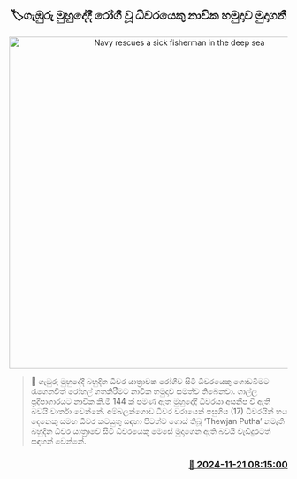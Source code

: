 <p align='center'><b><h2 align='center' title='Navy rescues a sick fisherman in the deep sea'>🏷ගැඹුරු මුහුදේදී රෝගී වූ ධීවරයෙකු නාවික හමුදාව මුදාගනී</h2></b></p>
<p align='center'><img src='https://helakuru.sgp1.cdn.digitaloceanspaces.com/esana/images/lib/bort-85.jpg' width='600' alt='Navy rescues a sick fisherman in the deep sea'></p>

>📝 ගැඹුරු මුහුදේදී බහුදින ධීවර යාත්‍රාවක රෝගීව සිටි ධීවරයෙකු ගොඩබිමට රැගෙනවිත් රෝහල් ගතකිරීමට නාවික හමුදාව සමත්ව තිබෙනවා.
ගාල්ල ප්‍රදීපාගාරයට නාවික කි.මී 144 ක් පමණ ඈත මුහුදේදී ධීවරයා අසනීප වී ඇති බවයි වාර්තා වෙන්නේ.
අම්බලන්ගොඩ ධීවර වරායෙන් පසුගිය (17) ධීවරයින් හය දෙනෙකු සමඟ ධීවර කටයුතු සඳහා පිටත්ව ගොස් තිබූ ‘Thewjan Putha’ නමැති බහුදින ධීවර යාත්‍රාවේ සිටි ධීවරයෙකු මෙසේ මුදාගෙන ඇති බවයි වැඩිදුරටත් සඳහන් වෙන්නේ.


<h3 align='right'><a href='https://www.helakuru.lk/esana/p/105305/'>📅 2024-11-21 08:15:00</a></h3>
